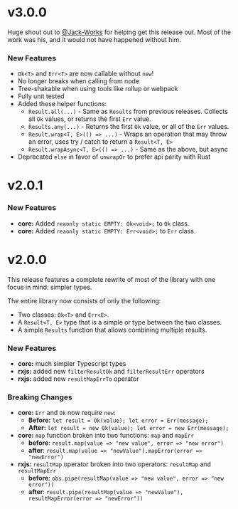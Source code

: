 # v3.0.0

Huge shout out to [@Jack-Works](https://github.com/Jack-Works) for helping get this release out.
Most of the work was his, and it would not have happened without him.

### New Features

-   `Ok<T>` and `Err<T>` are now callable without `new`!
-   No longer breaks when calling from node
-   Tree-shakable when using tools like rollup or webpack
-   Fully unit tested
-   Added these helper functions:
    -   `Result.all(...)` - Same as `Results` from previous releases. Collects all `Ok` values, or returns the first `Err` value.
    -   `Results.any(...)` - Returns the first `Ok` value, or all of the `Err` values.
    -   `Result.wrap<T, E>(() => ...)` - Wraps an operation that may throw an error, uses try / catch to return a `Result<T, E>`
    -   `Result.wrapAsync<T, E>(() => ...)` - Same as the above, but async
-   Deprecated `else` in favor of `unwrapOr` to prefer api parity with Rust

# v2.0.1

### New Features

-   **core:** Added `reaonly static EMPTY: Ok<void>;` to `Ok` class.
-   **core:** Added `reaonly static EMPTY: Err<void>;` to `Err` class.

# v2.0.0

This release features a complete rewrite of most of the library with one focus in mind: simpler types.

The entire library now consists of only the following:

-   Two classes: `Ok<T>` and `Err<E>`.
-   A `Result<T, E>` type that is a simple or type between the two classes.
-   A simple `Results` function that allows combining multiple results.

### New Features

-   **core:** much simpler Typescript types
-   **rxjs:** added new `filterResultOk` and `filterResultErr` operators
-   **rxjs:** added new `resultMapErrTo` operator

### Breaking Changes

-   **core:** `Err` and `Ok` now require `new`:
    -   **Before:** `let result = Ok(value); let error = Err(message);`
    -   **After:** `let result = new Ok(value); let error = new Err(message);`
-   **core:** `map` function broken into two functions: `map` and `mapErr`
    -   **before**: `result.map(value => "new value", error => "new error")`
    -   **after**: `result.map(value => "newValue").mapError(error => "newError")`
-   **rxjs:** `resultMap` operator broken into two operators: `resultMap` and `resultMapErr`
    -   **before**: `obs.pipe(resultMap(value => "new value", error => "new error"))`
    -   **after**: `result.pipe(resultMap(value => "newValue"), resultMapError(error => "newError"))`

